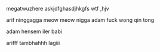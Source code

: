 megatwuzhere
askjdfghasdjhkgfs
wtf
,hjv

arif ninggagga
meow meow nigga
adam fuck wong qin tong

adam hensem iler babi

arifff tambhahhh lagiii
